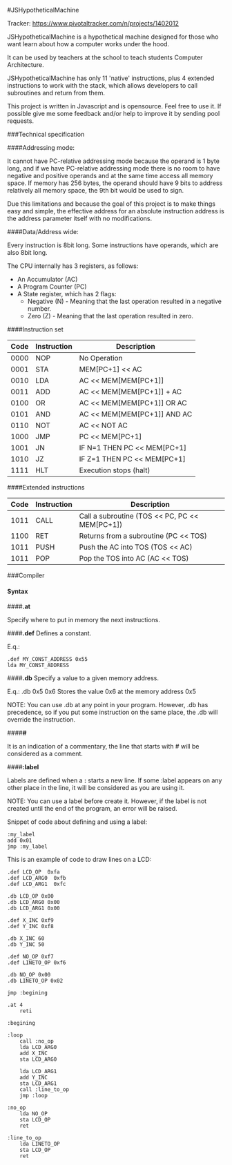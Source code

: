 
#JSHypotheticalMachine

Tracker: https://www.pivotaltracker.com/n/projects/1402012

JSHypotheticalMachine is a hypothetical machine designed for those who want learn about how a computer works under the hood.

It can be used by teachers at the school to teach students Computer Architecture.

JSHypotheticalMachine has only 11 'native' instructions, plus 4 extended instructions to work with the stack, which allows developers to call subroutines and return from them.

This project is written in Javascript and is opensource. Feel free to use it. If possible give me some feedback and/or help to improve it by sending pool requests.

###Technical specification 

####Addressing mode:

It cannot have PC-relative addressing mode because the operand is 1 byte long, and if we have PC-relative addressing mode there is no room to have negative and positive operands and at the same time access all
memory space. If memory has 256 bytes, the operand should have 9 bits to address relatively all memory space, the 9th bit would be used to sign.

Due this limitations and because the goal of this project is to make things easy and simple, the effective address for an absolute instruction address is the address parameter itself with no modifications.

####Data/Address wide: 

Every instruction is 8bit long. Some instructions have operands, which are also 8bit long.

The CPU internally has 3 registers, as follows:

 - An Accumulator (AC)
 - A Program Counter (PC)
 - A State register, which has 2 flags:
	 - Negative (N) - Meaning that the last operation resulted in a negative number.
	 - Zero (Z) - Meaning that the last operation resulted in zero.


####Instruction set

Code | Instruction | Description
-----|-------------|--------------
0000 | NOP | No Operation
0001 | STA | MEM[PC+1] << AC
0010 | LDA | AC << MEM[MEM[PC+1]]
0011 | ADD | AC << MEM[MEM[PC+1]] + AC
0100 | OR  | AC << MEM[MEM[PC+1]] OR AC
0101 | AND | AC << MEM[MEM[PC+1]] AND AC
0110 | NOT | AC << NOT AC
1000 | JMP | PC << MEM[PC+1]
1001 | JN  | IF N=1 THEN PC << MEM[PC+1]
1010 | JZ  | IF Z=1 THEN PC << MEM[PC+1]
1111 | HLT | Execution stops (halt)

####Extended instructions

Code | Instruction | Description
-----|-------------|--------------
1011 | CALL | Call a subroutine (TOS << PC, PC << MEM[PC+1])
1100 | RET  | Returns from a subroutine (PC << TOS)
1011 | PUSH | Push the AC into TOS (TOS << AC)
1011 | POP  | Pop the TOS into AC (AC << TOS)


###Compiler

#### Syntax

####<b>.at</b>

Specify where to put in memory the next instructions.

####<b>.def</b>
Defines a constant. 

E.q.:
```
.def MY_CONST_ADDRESS 0x55
lda MY_CONST_ADDRESS
```

####<b>.db</b>
Specify a value to a given memory address.

E.q.: .db 0x5 0x6
Stores the value 0x6 at the memory address 0x5

NOTE: You can use .db at any point in your program. However, .db
has precedence, so if you put some instruction on the same place, the
.db will override the instruction. 

####<b>#</b>

It is an indication of a commentary, the line that starts with # will be considered as a comment.

####<b>:label</b>

Labels are defined when a <b>:</b> starts a new line. If some :label appears on any other place in the line, it will be considered as you are using it. 

NOTE: You can use a label before create it. However, if the label is not
created until the end of the program, an error will be raised. 

Snippet of code about defining and using a label:

```
:my_label
add 0x01
jmp :my_label
``` 

This is an example of code to draw lines on a LCD:
```
.def LCD_OP  0xfa
.def LCD_ARG0  0xfb
.def LCD_ARG1  0xfc

.db LCD_OP 0x00
.db LCD_ARG0 0x00
.db LCD_ARG1 0x00

.def X_INC 0xf9
.def Y_INC 0xf8

.db X_INC 60
.db Y_INC 50

.def NO_OP 0xf7
.def LINETO_OP 0xf6

.db NO_OP 0x00
.db LINETO_OP 0x02

jmp :begining

.at 4
    reti

:begining

:loop
	call :no_op
    lda LCD_ARG0
    add X_INC
    sta LCD_ARG0
    
    lda LCD_ARG1
    add Y_INC
    sta LCD_ARG1
	call :line_to_op
    jmp :loop

:no_op
	lda NO_OP
    sta LCD_OP
	ret

:line_to_op
	lda LINETO_OP
    sta LCD_OP
	ret
```

